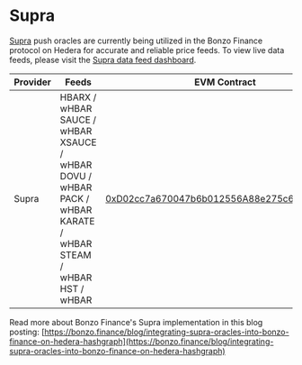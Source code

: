 # Supra

[Supra](https://docs.supra.com/docs/data-feeds/decentralized/networks) push oracles are currently being utilized in the Bonzo Finance protocol on Hedera for accurate and reliable price feeds. To view live data feeds, please visit the [Supra data feed dashboard](https://supra.com/data).

<table><thead><tr><th width="106">Provider</th><th width="176">Feeds</th><th>EVM Contract</th><th>Details</th></tr></thead><tbody><tr><td>Supra</td><td>HBARX / wHBAR<br>SAUCE / wHBAR<br>XSAUCE / wHBAR<br>DOVU / wHBAR<br>PACK / wHBAR<br>KARATE / wHBAR<br>STEAM / wHBAR<br>HST / wHBAR</td><td><a href="https://hashscan.io/mainnet/contract/0.0.4322850">0xD02cc7a670047b6b012556A88e275c685d25e0c9</a></td><td><p>Heartbeat: 1 hr</p><p>Deviation Threshold: 0.5%</p></td></tr></tbody></table>

Read more about Bonzo Finance's Supra implementation in this blog posting: [https://bonzo.finance/blog/integrating-supra-oracles-into-bonzo-finance-on-hedera-hashgraph](https://bonzo.finance/blog/integrating-supra-oracles-into-bonzo-finance-on-hedera-hashgraph)

